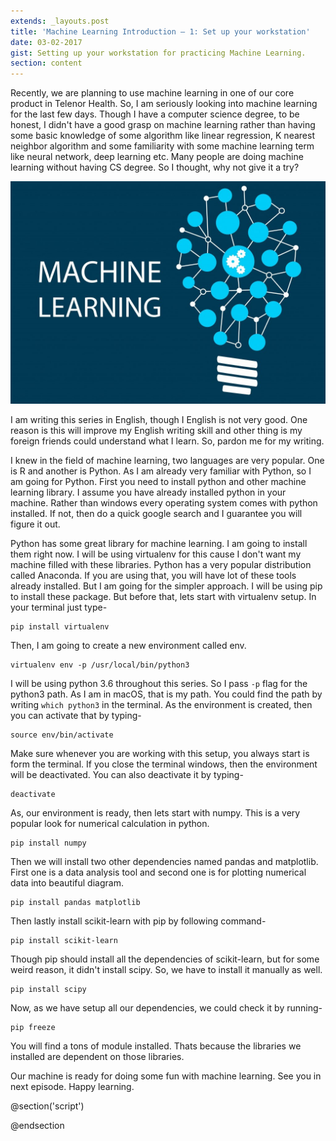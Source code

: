 ```yaml
---
extends: _layouts.post
title: 'Machine Learning Introduction – 1: Set up your workstation'
date: 03-02-2017
gist: Setting up your workstation for practicing Machine Learning.
section: content
---
```


Recently, we are planning to use machine learning in one of our core product in Telenor Health. So, I am seriously looking into machine learning for the last few days. Though I have a computer science degree, to be honest, I didn't have a good grasp on machine learning rather than having some basic knowledge of some algorithm like linear regression, K nearest neighbor algorithm and some familiarity with some machine learning term like neural network, deep learning etc. Many people are doing machine learning without having CS degree. So I thought, why not give it a try?

![Machine Learning](/images/posts/machine_learning-1024x724.jpg)

I am writing this series in English, though I English is not very good. One reason is this will improve my English writing skill and other thing is my foreign friends could understand what I learn. So, pardon me for my writing.

I knew in the field of machine learning, two languages are very popular. One is R and another is Python. As I am already very familiar with Python, so I am going for Python. First you need to install python and other machine learning library. I assume you have already installed python in your machine. Rather than windows every operating system comes with python installed. If not, then do a quick google search and I guarantee you will figure it out.

Python has some great library for machine learning. I am going to install them right now. I will be using virtualenv for this cause I don't want my machine filled with these libraries. Python has a very popular distribution called Anaconda. If you are using that, you will have lot of these tools already installed. But I am going for the simpler approach. I will be using pip to install these package. But before that, lets start with virtualenv setup. In your terminal just type-

```
pip install virtualenv
```

Then, I am going to create a new environment called env.

```
virtualenv env -p /usr/local/bin/python3
```

I will be using python 3.6 throughout this series. So I pass `-p` flag for the python3 path. As I am in macOS, that is my path. You could find the path by writing `which python3` in the terminal. As the environment is created, then you can activate that by typing-

```
source env/bin/activate
```

Make sure whenever you are working with this setup, you always start is form the terminal. If you close the terminal windows, then the environment will be deactivated. You can also deactivate it by typing-

```
deactivate
```

As, our environment is ready, then lets start with numpy. This is a very popular look for numerical calculation in python.

```
pip install numpy
```

Then we will install two other dependencies named pandas and matplotlib. First one is a data analysis tool and second one is for plotting numerical data into beautiful diagram.

```
pip install pandas matplotlib
```

Then lastly install scikit-learn with pip by following command-

```
pip install scikit-learn
```

Though pip should install all the dependencies of scikit-learn, but for some weird reason, it didn't install scipy. So, we have to install it manually as well.

```
pip install scipy
```

Now, as we have setup all our dependencies, we could check it by running-

```
pip freeze
```

You will find a tons of module installed. Thats because the libraries we installed are dependent on those libraries.

Our machine is ready for doing some fun with machine learning. See you in next episode. Happy learning.

@section('script')

@endsection
